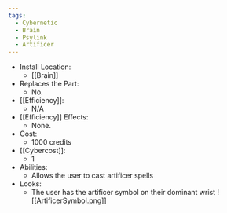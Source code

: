 ```yaml
---
tags:
  - Cybernetic
  - Brain
  - Psylink
  - Artificer
---
```

* Install Location:
	* [[Brain]]
* Replaces the Part:
	* No.
* [[Efficiency]]:
	* N/A
* [[Efficiency]] Effects:
	- None.
* Cost:
	* 1000 credits
* [[Cybercost]]:
	* 1
* Abilities:
	* Allows the user to cast artificer spells
* Looks:
	* The user has the artificer symbol on their dominant wrist
	 ![[ArtificerSymbol.png]]

